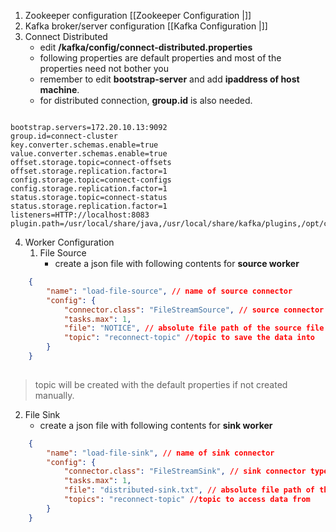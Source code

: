 1. Zookeeper configuration
	[[Zookeeper Configuration |]]
2. Kafka broker/server configuration
	[[Kafka Configuration |]]
3. Connect Distributed 
	- edit __/kafka/config/connect-distributed.properties__
	- following properties are default properties and most of the properties need not bother you
	- remember to edit __bootstrap-server__ and add __ipaddress of host machine__.
	- for distributed  connection, __group.id__ is also needed.
	
```properties

bootstrap.servers=172.20.10.13:9092
group.id=connect-cluster
key.converter.schemas.enable=true
value.converter.schemas.enable=true
offset.storage.topic=connect-offsets
offset.storage.replication.factor=1
config.storage.topic=connect-configs
config.storage.replication.factor=1
status.storage.topic=connect-status
status.storage.replication.factor=1
listeners=HTTP://localhost:8083
plugin.path=/usr/local/share/java,/usr/local/share/kafka/plugins,/opt/connectors,

```

 
4. Worker Configuration
	1. File Source
		-  create a json file with  following contents for __source worker__

```json
	{
	    "name": "load-file-source", // name of source connector
	    "config": {
	        "connector.class": "FileStreamSource", // source connector type
	        "tasks.max": 1,
	        "file": "NOTICE", // absolute file path of the source file 
	        "topic": "reconnect-topic" //topic to save the data into
	    }
	}
		
```

> 
> topic will be created with the default properties if not created manually.
> 
 
2. File Sink
   - create a json file with following contents for __sink worker__

```json
	{
	    "name": "load-file-sink", // name of sink connector
	    "config": {
	        "connector.class": "FileStreamSink", // sink connector type
	        "tasks.max": 1,
	        "file": "distributed-sink.txt", // absolute file path of the sink file
	        "topics": "reconnect-topic" //topic to access data from
	    }
	}

```




